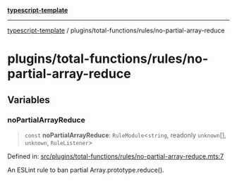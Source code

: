 [**typescript-template**](../../../README.md)

---

[typescript-template](../../../README.md) / plugins/total-functions/rules/no-partial-array-reduce

# plugins/total-functions/rules/no-partial-array-reduce

## Variables

### noPartialArrayReduce

> `const` **noPartialArrayReduce**: `RuleModule`\<`string`, readonly `unknown`[], `unknown`, `RuleListener`\>

Defined in: [src/plugins/total-functions/rules/no-partial-array-reduce.mts:7](https://github.com/noshiro-pf/eslint-config-typed/blob/main/src/plugins/total-functions/rules/no-partial-array-reduce.mts#L7)

An ESLint rule to ban partial Array.prototype.reduce().
